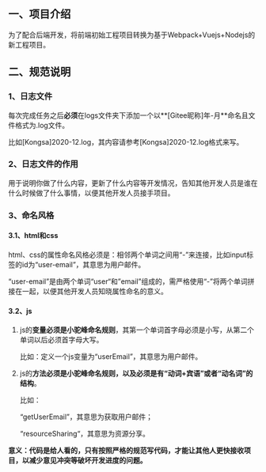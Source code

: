 ## 一、项目介绍
为了配合后端开发，将前端初始工程项目转换为基于Webpack+Vuejs+Nodejs的新工程项目。
## 二、规范说明

### 1、日志文件

每次完成任务之后**必须**在logs文件夹下添加一个以**[Gitee昵称]年-月**命名且文件格式为.log文件。

比如[Kongsa]2020-12.log，其内容请参考[Kongsa]2020-12.log格式来写。

### 2、日志文件的作用

用于说明你做了什么内容，更新了什么内容等开发情况，告知其他开发人员是谁在什么时候做了什么事情，以便其他开发人员接手项目。

### 3、命名风格

#### 3.1、html和css

html、css的属性命名风格必须是：相邻两个单词之间用“-”来连接，比如input标签的id为“user-email”，其意思为用户邮件。

“user-email”是由两个单词“user“和”email”组成的，需严格使用“-”将两个单词拼接在一起，以便其他开发人员知晓属性命名的意义。

#### 3.2、js

1. js的**变量必须是小驼峰命名规则**，其第一个单词首字母必须是小写，从第二个单词以后必须首字母大写。

    比如：定义一个js变量为“userEmail”，其意思为用户邮件。


2. js的**方法必须是小驼峰命名规则，以及必须是有“动词+宾语”或者“动名词”的结构**。

    比如：
    
    “getUserEmail”，其意思为获取用户邮件；

    “resourceSharing“，其意思为资源分享。

**意义：代码是给人看的，只有按照严格的规范写代码，才能让其他人更快接收项目，以减少意见冲突等破坏开发进度的问题。**
